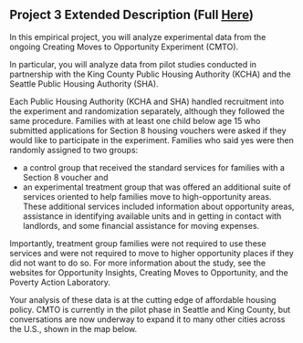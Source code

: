 ## Project 3 Extended Description (Full [Here](https://opportunityinsights.org/wp-content/uploads/2022/01/project3.pdf))

In this empirical project, you will analyze experimental data from the ongoing Creating Moves to
Opportunity Experiment (CMTO).

In particular, you will analyze data from pilot studies
conducted in partnership with the King County Public Housing Authority (KCHA) and the Seattle
Public Housing Authority (SHA).

Each Public Housing Authority (KCHA and SHA) handled recruitment into the experiment and
randomization separately, although they followed the same procedure. Families with at least one
child below age 15 who submitted applications for Section 8 housing vouchers were asked if they
would like to participate in the experiment. Families who said yes were then randomly assigned
to two groups: 
 - a control group that received the standard services for families with a Section 8
voucher and 
 - an experimental treatment group that was offered an additional suite of services
oriented to help families move to high-opportunity areas. These additional services included
information about opportunity areas, assistance in identifying available units and in getting in
contact with landlords, and some financial assistance for moving expenses. 

Importantly, treatment
group families were not required to use these services and were not required to move to higher
opportunity places if they did not want to do so. For more information about the study, see the
websites for Opportunity Insights, Creating Moves to Opportunity, and the Poverty Action
Laboratory.


Your analysis of these data is at the cutting edge of affordable housing policy. CMTO is currently
in the pilot phase in Seattle and King County, but conversations are now underway to expand it to
many other cities across the U.S., shown in the map below. 

